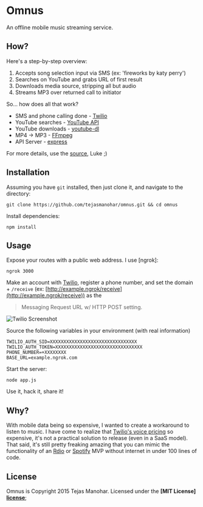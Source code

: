 # Omnus

An offline mobile music streaming service.


## How?

Here's a step-by-step overview:

1. Accepts song selection input via SMS (ex: 'fireworks by katy perry')
2. Searches on YouTube and grabs URL of first result
3. Downloads media source, stripping all but audio
4. Streams MP3 over returned call to initiator

So... how does all that work?

* SMS and phone calling done - [Twilio]
* YouTube searches - [YouTube API]
* YouTube downloads - [youtube-dl] 
* MP4 -> MP3 - [FFmpeg]
* API Server - [express]

For more details, use the [source], Luke ;)


## Installation

Assuming you have `git` installed, then just clone it, and navigate to the directory:

    git clone https://github.com/tejasmanohar/omnus.git && cd omnus

Install dependencies:

    npm install


## Usage

Expose your routes with a public web address. I use [ngrok]:

    ngrok 3000

Make an account with [Twilio], register a phone number, and set the domain + `/receive` (ex: [http://example.ngrok/receive](http://example.ngrok/receive)) as the
> Messaging Request URL w/ HTTP POST setting.

![Twilio Screenshot](http://i.imgur.com/3XPeI4T.png)

Source the following variables in your environment (with real information)

    TWILIO_AUTH_SID=XXXXXXXXXXXXXXXXXXXXXXXXXXXXXXXX
    TWILIO_AUTH_TOKEN=XXXXXXXXXXXXXXXXXXXXXXXXXXXXXXXX
    PHONE_NUMBER=+XXXXXXXX
    BASE_URL=example.ngrok.com

Start the server:

    node app.js

Use it, hack it, share it!


## Why?

With mobile data being so expensive, I wanted to create a workaround to listen to music. I have come to realize that [Twilio's voice pricing] so expensive, it's not a practical solution to release (even in a SaaS model). That said, it's still pretty freaking amazing that you can mimic the functionality of an [Rdio](http://www.rdio.com/home/en-us/) or [Spotify](https://www.spotify.com/us/) MVP without internet in under 100 lines of code.


## License

Omnus is Copyright 2015 Tejas Manohar. Licensed under the **[MIT License] [license]**;


[Twilio]: https://www.twilio.com
[YouTube API]: https://developers.google.com/youtube/v3/docs
[youtube-dl]: http://rg3.github.io/youtube-dl
[FFmpeg]: https://www.ffmpeg.org
[express]: http://expressjs.com
[source]: https://github.com/tejasmanohar/omnus/blob/master/app.js
[Twilio's voice pricing]: https://www.twilio.com/voice/pricing
[license]: https://github.com/tejasmanohar/omnus/blob/master/LICENSE
